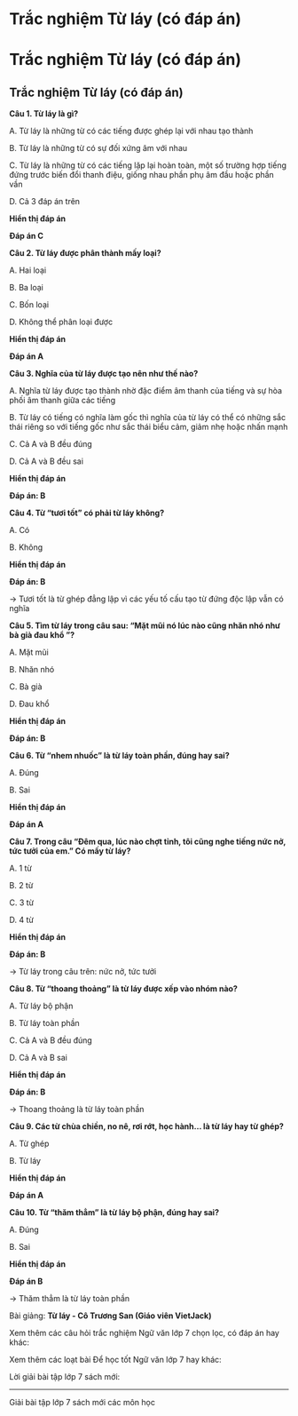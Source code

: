 # Trắc nghiệm Từ láy (có đáp án)

# Trắc nghiệm Từ láy (có đáp án)

## Trắc nghiệm Từ láy (có đáp án)

**Câu 1. Từ láy là gì?**

A. Từ láy là những từ có các tiếng được ghép lại với nhau tạo thành

B. Từ láy là những từ có sự đối xứng âm với nhau

C. Từ láy là những từ có các tiếng lặp lại hoàn toàn, một số trường hợp tiếng đứng trước biến đổi thanh điệu, giống nhau phần phụ âm đầu hoặc phần vần

D. Cả 3 đáp án trên

**Hiển thị đáp án**

**Đáp án C**

**Câu 2. Từ láy được phân thành mấy loại?**

A. Hai loại

B. Ba loại

C. Bốn loại

D. Không thể phân loại được

**Hiển thị đáp án**

**Đáp án A**

**Câu 3. Nghĩa của từ láy được tạo nên như thế nào?**

A. Nghĩa từ láy được tạo thành nhờ đặc điểm âm thanh của tiếng và sự hòa phối âm thanh giữa các tiếng

B. Từ láy có tiếng có nghĩa làm gốc thì nghĩa của từ láy có thể có những sắc thái riêng so với tiếng gốc như sắc thái biểu cảm, giảm nhẹ hoặc nhấn mạnh

C. Cả A và B đều đúng

D. Cả A và B đều sai

**Hiển thị đáp án**

**Đáp án: B**

**Câu 4. Từ “tươi tốt” có phải từ láy không?**

A. Có

B. Không

**Hiển thị đáp án**

**Đáp án: B**

→ Tươi tốt là từ ghép đẳng lập vì các yếu tố cấu tạo từ đứng độc lập vẫn có nghĩa

**Câu 5. Tìm từ láy trong câu sau: “Mặt mũi nó lúc nào cũng nhăn nhó như bà già đau khổ ”?**

A. Mặt mũi

B. Nhăn nhó

C. Bà già

D. Đau khổ

**Hiển thị đáp án**

**Đáp án: B**

**Câu 6. Từ “nhem nhuốc” là từ láy toàn phần, đúng hay sai?**

A. Đúng

B. Sai

**Hiển thị đáp án**

**Đáp án A**

**Câu 7. Trong câu “Đêm qua, lúc nào chợt tỉnh, tôi cũng nghe tiếng nức nở, tức tưởi của em.” Có mấy từ láy?**

A. 1 từ

B. 2 từ

C. 3 từ

D. 4 từ

**Hiển thị đáp án**

**Đáp án: B**

→ Từ láy trong câu trên: nức nở, tức tưởi

**Câu 8. Từ “thoang thoảng” là từ láy được xếp vào nhóm nào?**

A. Từ láy bộ phận

B. Từ láy toàn phần

C. Cả A và B đều đúng

D. Cả A và B sai

**Hiển thị đáp án**

**Đáp án: B**

→ Thoang thoảng là từ láy toàn phần

**Câu 9. Các từ chùa chiền, no nê, rơi rớt, học hành… là từ láy hay từ ghép?**

A. Từ ghép

B. Từ láy

**Hiển thị đáp án**

**Đáp án A**

**Câu 10. Từ “thăm thẳm” là từ láy bộ phận, đúng hay sai?**

A. Đúng

B. Sai

**Hiển thị đáp án**

**Đáp án B**

→ Thăm thẳm là từ láy toàn phần

Bài giảng: **Từ láy - Cô Trương San (Giáo viên VietJack)**

Xem thêm các câu hỏi trắc nghiệm Ngữ văn lớp 7 chọn lọc, có đáp án hay khác:

Xem thêm các loạt bài Để học tốt Ngữ văn lớp 7 hay khác:

Lời giải bài tập lớp 7 sách mới:

* * *

Giải bài tập lớp 7 sách mới các môn học
